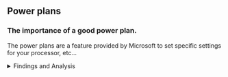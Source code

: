 ## Power plans

### The importance of a good power plan.
The power plans are a feature provided by Microsoft to set specific settings for your processor, etc...

<details><summary>Findings and Analysis</summary>
The power plans can be used to conserve power for laptops, but this is not why I made this topic. A good power plan can improve your performances in games or even in common tasks.
A lot of people in the tweaking community provide power plans, but which one is the best? Can we see any difference between them?

In this section I will provide some tests to see which power plan is the best from those that were tested, but you can do your own power plan with [PowerSettingsExplorer](https://forums.guru3d.com/threads/windows-power-plan-settings-explorer-utility.416058/).
<hr>

**[Mouse tester](https://www.overclock.net/threads/mousetester-software.1535687/)**

This program was made with the goal to obtain data about your mouse. This is a useful program to check if your mouse is stable at a given polling rate.
- Adamx's:
![](https://github.com/littleunixcorn/Unicorns/blob/main/assets/images/mousetester/adamx.png?raw=true)
- Calypto's (idle disabled):
![](https://github.com/littleunixcorn/Unicorns/blob/main/assets/images/mousetester/calypto_idle_disabled.png?raw=true)
- ggOS (v2):
![](https://github.com/littleunixcorn/Unicorns/blob/main/assets/images/mousetester/ggos_v2.png?raw=true)
- High Performance Default:
![](https://github.com/littleunixcorn/Unicorns/blob/main/assets/images/mousetester/high_performance_default.png?raw=true)
- Muren's (idle disabled):
![](https://github.com/littleunixcorn/Unicorns/blob/main/assets/images/mousetester/muren_idle_disabled.png?raw=true)
- Muren's (idle enabled):
![](https://github.com/littleunixcorn/Unicorns/blob/main/assets/images/mousetester/muren_idle_enabled.png?raw=true)
- My power plan:
![](https://github.com/littleunixcorn/Unicorns/blob/main/assets/images/mousetester/unicorn.png?raw=true)

**[Latencymon](https://resplendence.com/latencymon)**

This program was designed to prevent audio stutters, but it is commonly used by tweakers as a latency tester program. Keep in mind that the values are in microseconds (`1s = 1000000us`).
- Adamx's:
![](https://github.com/littleunixcorn/Unicorns/blob/main/assets/images/latencymon/adamx.png?raw=true)
- Calypto's (idle disabled):
![](https://github.com/littleunixcorn/Unicorns/blob/main/assets/images/latencymon/calypto_idle_disabled.png?raw=true)
- ggOS (v2):
![](https://github.com/littleunixcorn/Unicorns/blob/main/assets/images/latencymon/ggos_v2.png?raw=true)
- High Performance Default:
![](https://github.com/littleunixcorn/Unicorns/blob/main/assets/images/latencymon/high_performance_default.png?raw=true)
- Muren's (idle disabled):
![](https://github.com/littleunixcorn/Unicorns/blob/main/assets/images/latencymon/muren_idle_disabled.png?raw=true)
- Muren's (idle enabled):
![](https://github.com/littleunixcorn/Unicorns/blob/main/assets/images/latencymon/muren_idle_enabled.png?raw=true)
- My power plan:
![](https://github.com/littleunixcorn/Unicorns/blob/main/assets/images/latencymon/unicorn.png?raw=true)

<hr>

As you can see, a power plan is not a thing to ignore. This can help your polling rate be more stable, reduce your latency and improve your fps (I will upload some benchmarks soon).
If you have free time, you can even try to disable the `Power` service which is responsible for the use of power plans.
I would be happy if you can bring me some feedbacks, or even your own power plan(s) !
</details>

